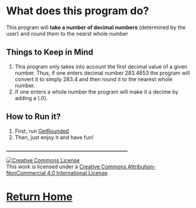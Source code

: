 # What does this program do?

This program will **take a number of decimal numbers** (determined by the user) and *round them* to the nearst whole number

## Things to Keep in Mind

1. This program only takes into account the first decimal value of a given number. Thus, if one enters decimal number 283.4653 the program will convert it to simply 283.4 and then round it to the nearest whole number. 
2. If one enters a whole number the program will make it a decime by adding a (.0).

## How to Run it?
1. First, run [GetRounded](http://cpp.sh/4zoyz) 
2. Then, just enjoy it and have fun!

**_________________________________________________**



<a rel="license" href="http://creativecommons.org/licenses/by-nc/4.0/"><img alt="Creative Commons License" style="border-width:0" src="https://i.creativecommons.org/l/by-nc/4.0/88x31.png" /></a><br />This work is licensed under a <a rel="license" href="http://creativecommons.org/licenses/by-nc/4.0/">Creative Commons Attribution-NonCommercial 4.0 International License</a>.

# [Return Home](https://speedmirage.github.io)
